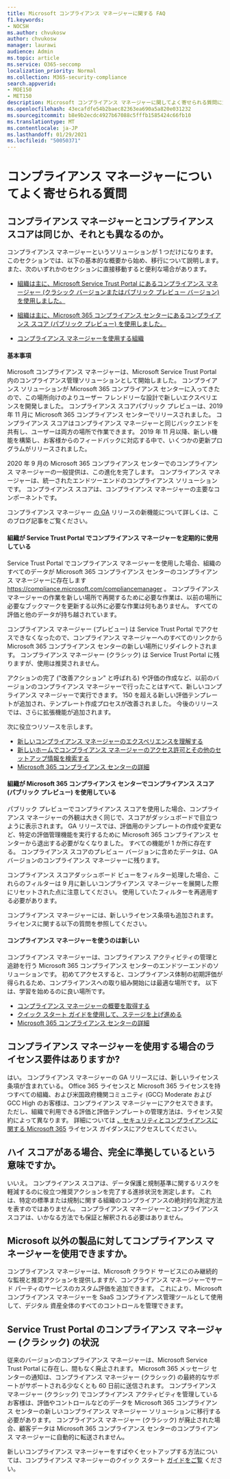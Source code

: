 ```yaml
---
title: Microsoft コンプライアンス マネージャーに関する FAQ
f1.keywords:
- NOCSH
ms.author: chvukosw
author: chvukosw
manager: laurawi
audience: Admin
ms.topic: article
ms.service: O365-seccomp
localization_priority: Normal
ms.collection: M365-security-compliance
search.appverid:
- MOE150
- MET150
description: Microsoft コンプライアンス マネージャーに関してよく寄せられる質問に対する回答を示します。これは、組織がリスク評価を簡素化および自動化するのに役立ちます。
ms.openlocfilehash: 43ecafdfe54b2baec82363ea690a5a820e031232
ms.sourcegitcommit: b8e9b2ecdc4927b67088c5fffb1585424c66fb10
ms.translationtype: MT
ms.contentlocale: ja-JP
ms.lasthandoff: 01/29/2021
ms.locfileid: "50050371"
---
```

# <a name="compliance-manager-frequently-asked-questions"></a>コンプライアンス マネージャーについてよく寄せられる質問

## <a name="is-compliance-manager-and-compliance-score-the-same-thing-or-are-they-different"></a>コンプライアンス マネージャーとコンプライアンス スコアは同じか、それとも異なるのか。

コンプライアンス マネージャーというソリューションが 1 つだけになります。 このセクションでは、以下の基本的な概要から始め、移行について説明します。 また、次のいずれかのセクションに直接移動すると便利な場合があります。

- [組織は主に、Microsoft Service Trust Portal にあるコンプライアンス マネージャー (クラシック バージョンまたはパブリック プレビュー バージョン) を使用しました。](#your-organization-regularly-used-compliance-manager-in-the-service-trust-portal)

- [組織は主に、Microsoft 365 コンプライアンス センターにあるコンプライアンス スコア (パブリック プレビュー) を使用しました。](#your-organization-used-compliance-score-public-preview-in-the-microsoft-365-compliance-center)

- [コンプライアンス マネージャーを使用する組織](#youre-new-to-compliance-manager
)
#### <a name="the-basics"></a>基本事項

Microsoft コンプライアンス マネージャーは、Microsoft Service Trust Portal 内のコンプライアンス管理ソリューションとして開始しました。  コンプライアンス ソリューションが Microsoft 365 コンプライアンス センターに入ってきたので、この場所向けのよりユーザー フレンドリーな設計で新しいエクスペリエンスを開発しました。 コンプライアンス スコアパブリック プレビューは、2019 年 11 月に Microsoft 365 コンプライアンス センターでリリースされました。 コンプライアンス スコアはコンプライアンス マネージャーと同じバックエンドを共有し、ユーザーは両方の場所で作業できます。 2019 年 11 月以降、新しい機能を構築し、お客様からのフィードバックに対応する中で、いくつかの更新プログラムがリリースされました。

2020 年 9 月の Microsoft 365 コンプライアンス センターでのコンプライアンス マネージャーの一般提供は、この進化を完了します。 コンプライアンス マネージャーは、統一されたエンドツーエンドのコンプライアンス ソリューションです。 コンプライアンス スコアは、コンプライアンス マネージャーの主要なコンポーネントです。

コンプライアンス マネージャー [の GA](https://aka.ms/compliancemanager/GAblog) リリースの新機能について詳しくは、このブログ記事をご覧ください。

#### <a name="your-organization-regularly-used-compliance-manager-in-the-service-trust-portal"></a>組織が Service Trust Portal でコンプライアンス マネージャーを定期的に使用している

Service Trust Portal でコンプライアンス マネージャーを使用した場合、組織のすべてのデータが Microsoft 365 コンプライアンス センターのコンプライアンス マネージャーに存在します https://compliance.microsoft.com/compliancemanager 。 コンプライアンス マネージャーの作業を新しい場所で再開するために必要な作業は、以前の場所に必要なブックマークを更新する以外に必要な作業は何もありません。 すべての評価と他のデータが持ち越されています。

コンプライアンス マネージャー (プレビュー) は Service Trust Portal でアクセスできなくなったので、コンプライアンス マネージャーへのすべてのリンクから Microsoft 365 コンプライアンス センターの新しい場所にリダイレクトされます。 コンプライアンス マネージャー (クラシック) は Service Trust Portal に残りますが、使用は推奨されません。

アクションの完了 ("改善アクション" と呼ばれる) や評価の作成など、以前のバージョンのコンプライアンス マネージャーで行ったことはすべて、新しいコンプライアンス マネージャーで実行できます。 150 を超える新しい評価テンプレートが追加され、テンプレート作成プロセスが改善されました。 今後のリリースでは、さらに拡張機能が追加されます。

次に役立つリソースを示します。

- [新しいコンプライアンス マネージャーのエクスペリエンスを理解する](compliance-manager-setup.md#understand-the-compliance-manager-dashboard)
- [新しいホームでコンプライアンス マネージャーのアクセス許可とその他のセットアップ情報を検索する](compliance-manager-setup.md#who-can-access-compliance-manager)
- [Microsoft 365 コンプライアンス センターの詳細](microsoft-365-compliance-center.md)

#### <a name="your-organization-used-compliance-score-public-preview-in-the-microsoft-365-compliance-center"></a>組織が Microsoft 365 コンプライアンス センターでコンプライアンス スコア (パブリック プレビュー) を使用している

パブリック プレビューでコンプライアンス スコアを使用した場合、コンプライアンス マネージャーの外観は大きく同じで、スコアがダッシュボードで目立つように表示されます。 GA リリースでは、評価用のテンプレートの作成や変更など、特定の評価管理機能を実行するために Microsoft 365 コンプライアンス センターから退出する必要がなくなりました。 すべての機能が 1 か所に存在する。 コンプライアンス スコアのプレビュー バージョンに含めたデータは、GA バージョンのコンプライアンス マネージャーに残ります。

コンプライアンス スコアダッシュボード ビューをフィルター処理した場合、これらのフィルターは 9 月に新しいコンプライアンス マネージャーを展開した際にリセットされた点に注意してください。 使用していたフィルターを再適用する必要があります。

コンプライアンス マネージャーには、新しいライセンス条項も追加されます。 ライセンスに関する以下の質問を参照してください。

#### <a name="youre-new-to-compliance-manager"></a>コンプライアンス マネージャーを使うのは新しい

コンプライアンス マネージャーは、コンプライアンス アクティビティの管理と追跡を行う Microsoft 365 コンプライアンス センターのエンドツーエンドのソリューションです。 初めてアクセスすると、コンプライアンス体制の初期評価が得られるため、コンプライアンスへの取り組み開始には最適な場所です。 以下は、学習を始めるのに良い場所です。

- [コンプライアンス マネージャーの概要を取得する](compliance-manager.md)
- [クイック スタート ガイドを使用して、ステージを上げ進める](compliance-manager-quickstart.md)
- [Microsoft 365 コンプライアンス センターの詳細](microsoft-365-compliance-center.md)

## <a name="are-there-licensing-requirements-for-using-compliance-manager"></a>コンプライアンス マネージャーを使用する場合のライセンス要件はありますか?

はい。 コンプライアンス マネージャーの GA リリースには、新しいライセンス条項が含まれている。 Office 365 ライセンスと Microsoft 365 ライセンスを持つすべての組織、および米国政府機関コミュニティ (GCC) Moderate および GCC High のお客様は、コンプライアンス マネージャーにアクセスできます。 ただし、組織で利用できる評価と評価テンプレートの管理方法は、ライセンス契約によって異なります。 詳細については [、セキュリティとコンプライアンスに関する Microsoft 365](https://go.microsoft.com/fwlink/?linkid=2132371) ライセンス ガイダンスにアクセスしてください。

## <a name="if-i-have-a-high-score-does-it-mean-im-fully-compliant"></a>ハイ スコアがある場合、完全に準拠しているという意味ですか。

いいえ。 コンプライアンス スコアは、データ保護と規制基準に関するリスクを軽減するのに役立つ推奨アクションを完了する進捗状況を測定します。 これは、特定の標準または規制に関する組織のコンプライアンスの絶対的な測定方法を表すのではありません。 コンプライアンス マネージャーとコンプライアンス スコアは、いかなる方法でも保証と解釈される必要はありません。

## <a name="can-i-use-compliance-manager-for-non-microsoft-products"></a>Microsoft 以外の製品に対してコンプライアンス マネージャーを使用できますか。

コンプライアンス マネージャーは、Microsoft クラウド サービスにのみ継続的な監視と推奨アクションを提供しますが、コンプライアンス マネージャーでサード パーティのサービスのカスタム評価を追加できます。 これにより、Microsoft コンプライアンス マネージャーを SaaS コンプライアンス管理ツールとして使用して、デジタル 資産全体のすべてのコントロールを管理できます。

## <a name="whats-happening-to-compliance-manager-classic-in-the-service-trust-portal"></a>Service Trust Portal のコンプライアンス マネージャー (クラシック) の状況

従来のバージョンのコンプライアンス マネージャーは、Microsoft Service Trust Portal に存在し、間もなく廃止されます。 Microsoft 365 メッセージ センターの通知は、コンプライアンス マネージャー (クラシック) の最終的なサポートがサポートされる少なくとも 60 日前に送信されます。 コンプライアンス マネージャー (クラシック) でコンプライアンス アクティビティを管理しているお客様は、評価やコントロールなどのデータを Microsoft 365 コンプライアンス センターの新しいコンプライアンス マネージャー ソリューションに移行する必要があります。 コンプライアンス マネージャー (クラシック) が廃止された場合、顧客データは Microsoft 365 コンプライアンス センターのコンプライアンス マネージャーに自動的に転送されません。

新しいコンプライアンス マネージャーをすばやくセットアップする方法については、コンプライアンス マネージャーのクイック スタート [ガイドをご覧](compliance-manager-quickstart.md) ください。